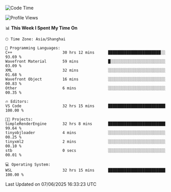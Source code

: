 <!--START_SECTION:waka-->
![Code Time](http://img.shields.io/badge/Code%20Time-2%2C980%20hrs%2045%20mins-blue)

![Profile Views](http://img.shields.io/badge/Profile%20Views-0-blue)

📊 **This Week I Spent My Time On** 

```text
🕑︎ Time Zone: Asia/Shanghai

💬 Programming Languages: 
C++                      30 hrs 12 mins      ███████████████████████░░   93.69 % 
Wavefront Material       59 mins             █░░░░░░░░░░░░░░░░░░░░░░░░   03.09 % 
XML                      32 mins             ░░░░░░░░░░░░░░░░░░░░░░░░░   01.68 % 
Wavefront Object         16 mins             ░░░░░░░░░░░░░░░░░░░░░░░░░   00.83 % 
Other                    6 mins              ░░░░░░░░░░░░░░░░░░░░░░░░░   00.35 % 

🔥 Editors: 
VS Code                  32 hrs 15 mins      █████████████████████████   100.00 % 

🐱‍💻 Projects: 
SimpleRenderEngine       32 hrs 8 mins       █████████████████████████   99.64 % 
tinyobjloader            4 mins              ░░░░░░░░░░░░░░░░░░░░░░░░░   00.25 % 
tinyxml2                 2 mins              ░░░░░░░░░░░░░░░░░░░░░░░░░   00.10 % 
stb                      0 secs              ░░░░░░░░░░░░░░░░░░░░░░░░░   00.01 % 

💻 Operating System: 
WSL                      32 hrs 15 mins      █████████████████████████   100.00 % 
```


 Last Updated on 07/06/2025 16:33:23 UTC
<!--END_SECTION:waka-->